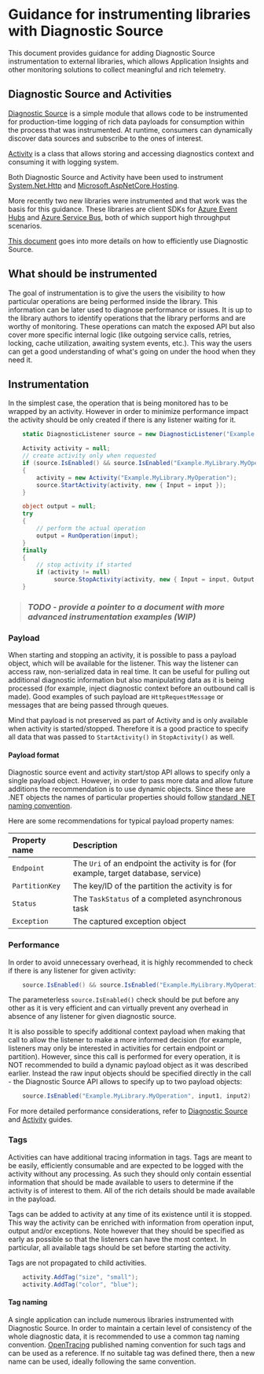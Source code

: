 # Guidance for instrumenting libraries with Diagnostic Source 

This document provides guidance for adding Diagnostic Source instrumentation to external libraries, which allows Application Insights and other monitoring solutions to collect meaningful and rich telemetry.

## Diagnostic Source and Activities

[Diagnostic Source][DiagnosticSourceGuide] is a simple module that allows code to be instrumented for production-time logging of rich data payloads for consumption within the process that was instrumented. At runtime, consumers can dynamically discover data sources and subscribe to the ones of interest.

[Activity][ActivityGuide] is a class that allows storing and accessing diagnostics context and consuming it with logging system.

Both Diagnostic Source and Activity have been used to instrument [System.Net.Http][SystemNetHttp] and [Microsoft.AspNetCore.Hosting][MicrosoftAspNetCoreHosting].

More recently two new libraries were instrumented and that work was the basis for this guidance. These libraries are client SDKs for [Azure Event Hubs][MicrosoftEventHubs] and [Azure Service Bus][MicrosoftServiceBus], both of which support high throughput scenarios.

[This document][DiagnosticSourceActivityHowto] goes into more details on how to efficiently use Diagnostic Source.

## What should be instrumented

The goal of instrumentation is to give the users the visibility to how particular operations are being performed inside the library. This information can be later used to diagnose performance or issues. It is up to the library authors to identify operations that the library performs and are worthy of monitoring. These operations can match the exposed API but also cover more specific internal logic (like outgoing service calls, retries, locking, cache utilization, awaiting system events, etc.). This way the users can get a good understanding of what's going on under the hood when they need it. 

## Instrumentation 

In the simplest case, the operation that is being monitored has to be wrapped by an activity. However in order to minimize performance impact the activity should be only created if there is any listener waiting for it.

```csharp
    static DiagnosticListener source = new DiagnosticListener("Example.MyLibrary");

    Activity activity = null;
    // create activity only when requested
    if (source.IsEnabled() && source.IsEnabled("Example.MyLibrary.MyOperation"))
    {
        activity = new Activity("Example.MyLibrary.MyOperation");
        source.StartActivity(activity, new { Input = input });
    }

    object output = null;
    try
    {
        // perform the actual operation
        output = RunOperation(input);  
    }
    finally
    {
        // stop activity if started
        if (activity != null)
             source.StopActivity(activity, new { Input = input, Output = output }); 
    }
```
> ### *__TODO__ - provide a pointer to a document with more advanced instrumentation examples (WIP)* 

### Payload

When starting and stopping an activity, it is possible to pass a payload object, which will be available for the listener. This way the listener can access raw, non-serialized data in real time. It can be useful for pulling out additional diagnostic information but also manipulating data as it is being processed (for example, inject diagnostic context before an outbound call is made). Good examples of such payload are ```HttpRequestMessage``` or messages that are being passed through queues.

Mind that payload is not preserved as part of Activity and is only available when activity is started/stopped. Therefore it is a good practice to specify all data that was passed to ```StartActivity()``` in ```StopActivity()``` as well.

#### Payload format

Diagnostic source event and activity start/stop API allows to specify only a single payload object. However, in order to pass more data and allow future additions the recommendation is to use dynamic objects. Since these are .NET objects the names of particular properties should follow [standard .NET naming convention][DotNetPropertyNamingConvention]. 

Here are some recommendations for typical payload property names:

| Property name | Description |
|:--------------|:-------------------|
| `Endpoint` | The ```Uri``` of an endpoint the activity is for (for example, target database, service) |
| `PartitionKey` | The key/ID of the partition the activity is for |
| `Status` | The ```TaskStatus``` of a completed asynchronous task |
| `Exception` | The captured exception object |

### Performance

In order to avoid unnecessary overhead, it is highly recommended to check if there is any listener for given activity: 

```csharp
    source.IsEnabled() && source.IsEnabled("Example.MyLibrary.MyOperation")
```

The parameterless ```source.IsEnabled()``` check should be put before any other as it is very efficient and can virtually prevent any overhead in absence of any listener for given diagnostic source.

It is also possible to specify additional context payload when making that call to allow the listener to make a more informed decision (for example, listeners may only be interested in activities for certain endpoint or partition). However, since this call is performed for every operation, it is NOT recommended to build a dynamic payload object as it was described earlier. Instead the raw input objects should be specified directly in the call - the Diagnostic Source API allows to specify up to two payload objects:

```csharp
    source.IsEnabled("Example.MyLibrary.MyOperation", input1, input2)
```

For more detailed performance considerations, refer to [Diagnostic Source][DiagnosticSourceGuide] and [Activity][ActivityGuide] guides.

### Tags

Activities can have additional tracing information in tags. Tags are meant to be easily, efficiently consumable and are expected to be logged with the activity without any processing. As such they should only contain essential information that should be made available to users to determine if the activity is of interest to them. All of the rich details should be made available in the payload.

Tags can be added to activity at any time of its existence until it is stopped. This way the activity can be enriched with information from operation input, output and/or exceptions. Note however that they should be specified as early as possible so that the listeners can have the most context. In particular, all available tags should be set before starting the activity. 

Tags are not propagated to child activities.

```csharp
    activity.AddTag("size", "small");
    activity.AddTag("color", "blue");
```

#### Tag naming

A single application can include numerous libraries instrumented with Diagnostic Source. In order to maintain a certain level of consistency of the whole diagnostic data, it is recommended to use a common tag naming convention. [OpenTracing][OpenTracingNamingConvention] published naming convention for such tags and can be used as a reference. If no suitable tag was defined there, then a new name can be used, ideally following the same convention.  



[DiagnosticSourceGuide]: https://github.com/dotnet/corefx/blob/master/src/System.Diagnostics.DiagnosticSource/src/DiagnosticSourceUsersGuide.md
[ActivityGuide]: https://github.com/dotnet/corefx/blob/master/src/System.Diagnostics.DiagnosticSource/src/ActivityUserGuide.md
[DiagnosticSourceActivityHowto]: https://github.com/lmolkova/correlation/wiki/How-to-instrument-library-with-Activity-and-DiagnosticSource
[OpenTracingNamingConvention]: https://github.com/opentracing/specification/blob/master/semantic_conventions.md#span-tags-table
[SystemNetHttp]: https://github.com/dotnet/corefx/blob/master/src/System.Net.Http/src/System/Net/Http/DiagnosticsHandler.cs
[MicrosoftAspNetCoreHosting]: https://github.com/aspnet/Hosting/blob/dev/src/Microsoft.AspNetCore.Hosting/Internal/HostingApplicationDiagnostics.cs
[MicrosoftEventHubs]: https://github.com/Azure/azure-event-hubs-dotnet/blob/dev/src/Microsoft.Azure.EventHubs/EventHubsDiagnosticSource.cs
[MicrosoftServiceBus]: https://github.com/Azure/azure-service-bus-dotnet/blob/dev/src/Microsoft.Azure.ServiceBus/ServiceBusDiagnosticsSource.cs
[DotNetPropertyNamingConvention]: https://docs.microsoft.com/en-us/dotnet/standard/design-guidelines/names-of-type-members#names-of-properties